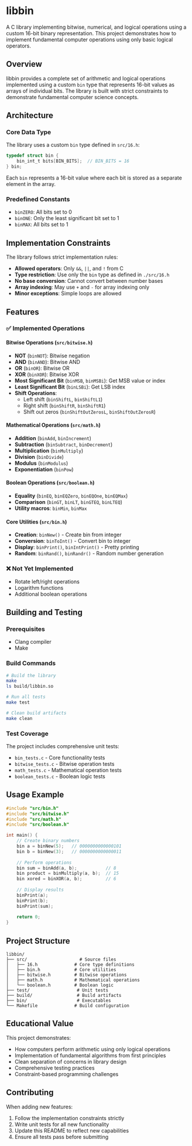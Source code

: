 # libbin

A C library implementing bitwise, numerical, and logical operations using a custom 16-bit binary representation. This project demonstrates how to implement fundamental computer operations using only basic logical operators.

## Overview

libbin provides a complete set of arithmetic and logical operations implemented using a custom `bin` type that represents 16-bit values as arrays of individual bits. The library is built with strict constraints to demonstrate fundamental computer science concepts.

## Architecture

### Core Data Type
The library uses a custom `bin` type defined in `src/16.h`:
```c
typedef struct bin {
    bin_int_t bits[BIN_BITS];  // BIN_BITS = 16
} bin;
```

Each `bin` represents a 16-bit value where each bit is stored as a separate element in the array.

### Predefined Constants
- `binZERO`: All bits set to 0
- `binONE`: Only the least significant bit set to 1
- `binMAX`: All bits set to 1

## Implementation Constraints

The library follows strict implementation rules:
- **Allowed operators**: Only `&&`, `||`, and `!` from C
- **Type restriction**: Use only the `bin` type as defined in `./src/16.h`
- **No base conversion**: Cannot convert between number bases
- **Array indexing**: May use `+` and `-` for array indexing only
- **Minor exceptions**: Simple loops are allowed

## Features

### ✅ Implemented Operations

#### Bitwise Operations (`src/bitwise.h`)
- **NOT** (`binNOT`): Bitwise negation
- **AND** (`binAND`): Bitwise AND
- **OR** (`binOR`): Bitwise OR  
- **XOR** (`binXOR`): Bitwise XOR
- **Most Significant Bit** (`binMSB`, `binMSBi`): Get MSB value or index
- **Least Significant Bit** (`binLSBi`): Get LSB index
- **Shift Operations**:
  - Left shift (`binShiftL`, `binShiftL1`)
  - Right shift (`binShiftR`, `binShiftR1`)
  - Shift out zeros (`binShiftOutZerosL`, `binShiftOutZerosR`)

#### Mathematical Operations (`src/math.h`)
- **Addition** (`binAdd`, `binIncrement`)
- **Subtraction** (`binSubtract`, `binDecrement`)
- **Multiplication** (`binMultiply`)
- **Division** (`binDivide`)
- **Modulus** (`binModulus`)
- **Exponentiation** (`binPow`)

#### Boolean Operations (`src/boolean.h`)
- **Equality** (`binEQ`, `binEQZero`, `binEQOne`, `binEQMax`)
- **Comparison** (`binGT`, `binLT`, `binGTEQ`, `binLTEQ`)
- **Utility macros**: `binMin`, `binMax`

#### Core Utilities (`src/bin.h`)
- **Creation**: `binNew()` - Create bin from integer
- **Conversion**: `binToInt()` - Convert bin to integer
- **Display**: `binPrint()`, `binIntPrint()` - Pretty printing
- **Random**: `binRand()`, `binRandr()` - Random number generation

### ❌ Not Yet Implemented
- Rotate left/right operations
- Logarithm functions
- Additional boolean operations

## Building and Testing

### Prerequisites
- Clang compiler
- Make

### Build Commands
```bash
# Build the library
make
ls build/libbin.so

# Run all tests
make test

# Clean build artifacts
make clean
```

### Test Coverage
The project includes comprehensive unit tests:
- `bin_tests.c` - Core functionality tests
- `bitwise_tests.c` - Bitwise operation tests  
- `math_tests.c` - Mathematical operation tests
- `boolean_tests.c` - Boolean logic tests

## Usage Example

```c
#include "src/bin.h"
#include "src/bitwise.h"
#include "src/math.h"
#include "src/boolean.h"

int main() {
    // Create binary numbers
    bin a = binNew(5);   // 0000000000000101
    bin b = binNew(3);   // 0000000000000011
    
    // Perform operations
    bin sum = binAdd(a, b);           // 8
    bin product = binMultiply(a, b);  // 15
    bin xored = binXOR(a, b);         // 6
    
    // Display results
    binPrint(a);
    binPrint(b);
    binPrint(sum);
    
    return 0;
}
```

## Project Structure

```
libbin/
├── src/                    # Source files
│   ├── 16.h              # Core type definitions
│   ├── bin.h             # Core utilities
│   ├── bitwise.h         # Bitwise operations
│   ├── math.h            # Mathematical operations
│   └── boolean.h         # Boolean logic
├── test/                  # Unit tests
├── build/                 # Build artifacts
├── bin/                   # Executables
└── Makefile              # Build configuration
```

## Educational Value

This project demonstrates:
- How computers perform arithmetic using only logical operations
- Implementation of fundamental algorithms from first principles
- Clean separation of concerns in library design
- Comprehensive testing practices
- Constraint-based programming challenges

## Contributing

When adding new features:
1. Follow the implementation constraints strictly
2. Write unit tests for all new functionality
3. Update this README to reflect new capabilities
4. Ensure all tests pass before submitting

